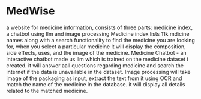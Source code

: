 # MedWise
a website for medicine information, consists of three parts: medicine index, a chatbot using llm and image processing 
Medicine index lists 11k mdicine names along with a search functionality to find the medicine you are looking for, when you select a particular medicine it will display the composition, side effects, uses, and the image of the medicine. 
Medicine Chatbot - an interactive chatbot made us llm which is trained on the medicine dataset i created. it will answer aall questions regarding medicine and search the internet if the data is unavailable in the dataset.
Image processing will take image of the packaging as input, extract the text  from it using OCR and match the name of the medicine in the database. it will display all details related to the matched medicine. 

